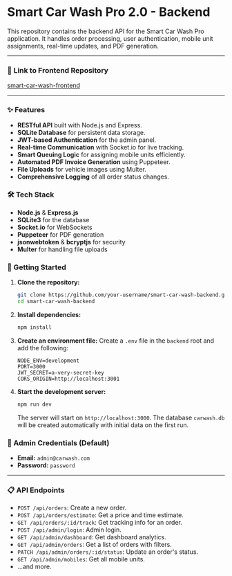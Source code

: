 # Smart Car Wash Pro 2.0 - Backend

This repository contains the backend API for the Smart Car Wash Pro application. It handles order processing, user authentication, mobile unit assignments, real-time updates, and PDF generation.

---

### 🔗 **Link to Frontend Repository**
[smart-car-wash-frontend]([https://github.com/your-username/smart-car-wash-frontend](https://github.com/miryamizadka/Smart-Car-Wash-frontend.git))

---

### ✨ Features

*   **RESTful API** built with Node.js and Express.
*   **SQLite Database** for persistent data storage.
*   **JWT-based Authentication** for the admin panel.
*   **Real-time Communication** with Socket.io for live tracking.
*   **Smart Queuing Logic** for assigning mobile units efficiently.
*   **Automated PDF Invoice Generation** using Puppeteer.
*   **File Uploads** for vehicle images using Multer.
*   **Comprehensive Logging** of all order status changes.

### 🛠️ Tech Stack

*   **Node.js** & **Express.js**
*   **SQLite3** for the database
*   **Socket.io** for WebSockets
*   **Puppeteer** for PDF generation
*   **jsonwebtoken** & **bcryptjs** for security
*   **Multer** for handling file uploads

### 🚀 Getting Started

1.  **Clone the repository:**
    ```bash
    git clone https://github.com/your-username/smart-car-wash-backend.git
    cd smart-car-wash-backend
    ```

2.  **Install dependencies:**
    ```bash
    npm install
    ```

3.  **Create an environment file:**
    Create a `.env` file in the `backend` root and add the following:
    ```env
    NODE_ENV=development
    PORT=3000
    JWT_SECRET=a-very-secret-key
    CORS_ORIGIN=http://localhost:3001
    ```

4.  **Start the development server:**
    ```bash
    npm run dev
    ```
    The server will start on `http://localhost:3000`. The database `carwash.db` will be created automatically with initial data on the first run.

### 🔑 Admin Credentials (Default)
*   **Email:** `admin@carwash.com`
*   **Password:** `password`

---
### 📋 API Endpoints

*   `POST /api/orders`: Create a new order.
*   `POST /api/orders/estimate`: Get a price and time estimate.
*   `GET /api/orders/:id/track`: Get tracking info for an order.
*   `POST /api/admin/login`: Admin login.
*   `GET /api/admin/dashboard`: Get dashboard analytics.
*   `GET /api/admin/orders`: Get a list of orders with filters.
*   `PATCH /api/admin/orders/:id/status`: Update an order's status.
*   `GET /api/admin/mobiles`: Get all mobile units.
*   ...and more.
